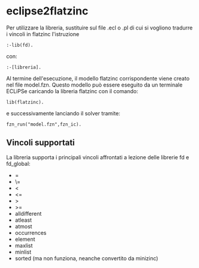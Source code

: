 # eclipse2flatzinc

Per utilizzare la libreria, sustituire sul file .ecl o .pl di cui si vogliono tradurre i vincoli in flatzinc l'istruzione
```
:-lib(fd).
```
con:
```
:-[libreria].
```
Al termine dell'esecuzione, il modello flatzinc corrispondente viene creato nel file model.fzn. Questo modello può essere eseguito da un terminale ECLiPSe caricando la libreria flatzinc con il comando:
```
lib(flatzinc).
```
e successivamente lanciando il solver tramite:
```
fzn_run("model.fzn",fzn_ic).
```

## Vincoli supportati
La libreria supporta i principali vincoli affrontati a lezione delle librerie fd e fd_global:
- =
- \\=
- <
- <=
- \>
- \>=
- alldifferent
- atleast
- atmost
- occurrences
- element
- maxlist
- minlist
- sorted (ma non funziona, neanche convertito da minizinc)
